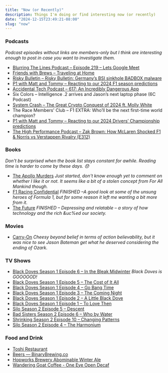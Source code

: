 ```yaml
---
title: "Now (or Recently)"
description: Things I'm doing or find interesting now (or recently)
date: "2024-12-15T23:49:21-08:00"
slug: "now"
---
```


### Podcasts

*Podcast episodes without links are members-only but I think are interesting enough to post in case you want to investigate them.*

- [Blurring The Lines Podcast – Episode 219 – Lets Google Meet](https://overcast.fm/+GsOmFZDak)
- [Friends with Brews – Traveling at Home](https://friendswithbrews.com/76/)
- [Risky Bulletin – Risky Bulletin: Germany’s BSI sinkhole BADBOX malware](https://overcast.fm/+5Sl863NU8)
- [P1 with Matt and Tommy – Reacting to our 2024 F1 season predictions](https://overcast.fm/+_U3qzv3t0)
- [Accidental Tech Podcast – 617: An Incredibly Dangerous App](https://atp.fm/617)
- Six Colors – Intelligence .2 arrives and Jason’s next laptop phase (6C Podcast)
- [System Crash – The Great Crypto Conquest of 2024 ft. Molly White](https://overcast.fm/+BL8c21bhqw)
- The Race Members' Club – F1 EXTRA: Who’ll be the next first-time world champion?
- [P1 with Matt and Tommy – Reacting to our 2024 Drivers’ Championship predictions](https://overcast.fm/+_U3qZGW6o)
- [The High Performance Podcast – Zak Brown: How McLaren Shocked F1 & Norris vs Verstappen Rivalry (E312)](https://overcast.fm/+qG21NwicQ)

### Books

*Don't be surprised when the book list stays constant for awhile. Reading time is harder to come by these days. 😞*

- [The Apollo Murders](https://books.apple.com/us/book/the-apollo-murders/id1552671476) *Just started, don't know enough yet to comment on whether I like it or not. It seems like a bit of a stolen concept from For All Mankind though.*
- [F1 Racing Confidential](https://books.apple.com/us/book/f1-racing-confidential/id6483210999) *FINISHED –A good look at some of the unsung heroes of Formula 1, but for some reason it left me wanting a bit more from it.*
- [The Future](https://books.apple.com/us/book/the-future/id6445966756) *FINISHED – Depressing and relatable – a story of how technology and the rich &uc%ed our society.*

### Movies

- [Carry-On](https://www.themoviedb.org/movie/1005331-carry-on-2024) *Cheesy beyond belief in terms of action believability, but it was nice to see Jason Bateman get what he deserved considering the ending of Ozark.*

### TV Shows

- [Black Doves Season 1 Episode 6 – In the Bleak Midwinter](https://www.themoviedb.org/tv/225385-black-doves/season/1/episode/6) *Black Doves is GOOOOOD!*
- [Black Doves Season 1 Episode 5 – The Cost of It All](https://www.themoviedb.org/tv/225385-black-doves/season/1/episode/5)
- [Black Doves Season 1 Episode 4 – Go Bang Time](https://www.themoviedb.org/tv/225385-black-doves/season/1/episode/4)
- [Black Doves Season 1 Episode 3 – The Coming Night](https://www.themoviedb.org/tv/225385-black-doves/season/1/episode/3)
- [Black Doves Season 1 Episode 2 – A Little Black Dove](https://www.themoviedb.org/tv/225385-black-doves/season/1/episode/2)
- [Black Doves Season 1 Episode 1 – To Love Then](https://www.themoviedb.org/tv/225385-black-doves/season/1/episode/1)
- [Silo Season 2 Episode 5 – Descent](https://www.themoviedb.org/tv/125988-silo/season/2/episode/5)
- [Bad Sisters Season 2 Episode 6 – Who by Water](https://www.themoviedb.org/tv/199318-bad-sisters/season/2/episode/6)
- [Shrinking Season 2 Episode 10 – Changing Patterns](https://www.themoviedb.org/tv/136311-shrinking/season/2/episode/10)
- [Silo Season 2 Episode 4 – The Harmonium](https://www.themoviedb.org/tv/125988-silo/season/2/episode/4)

### Food and Drink

- [Toshi Restaurant](https://toshirestaurant.wixsite.com/beaverton)
- [Beers — BinaryBrewing.co](https://binarybrewing.co/beers)
- [Hopworks Brewery Abominable Winter Ale](https://www.hopworksbeer.com/beer)
- [Wandering Goat Coffee - One Eye Open Decaf](https://wanderinggoat.com/products/one-eye-open)
